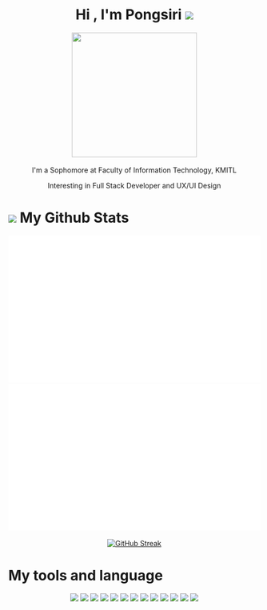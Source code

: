 <h1 align="center">Hi , I'm Pongsiri <img src="https://media.giphy.com/media/hvRJCLFzcasrR4ia7z/giphy.gif" width="35"></h1>

<div align="center">  
  
<img src="https://c.tenor.com/gocd3PIxfPcAAAAd/anya-forger-spy-x-family.gif" width="250" height="250"/>
<p>I'm a Sophomore at Faculty of Information Technology, KMITL</p>
<p></p>Interesting in Full Stack Developer and UX/UI Design
  
</div>

<div>
<h1><img width="3%" src="https://emoji.discord.st/emojis/e068c349-96c2-4688-8d4b-69d08adfb375.gif" /> My Github Stats</h1>
  
<div align="center">   

![](https://raw.githubusercontent.com/ipxz-p/github-stats-transparent/output/generated/overview.svg)
![](https://raw.githubusercontent.com/ipxz-p/github-stats-transparent/output/generated/languages.svg)
 
[![GitHub Streak](http://github-readme-streak-stats.herokuapp.com?user=ipxz-p&theme=highcontrast&background=000000&ring=FFFC1F)](https://git.io/streak-stats)

  
</div>
</div>

<div>
<h1>My tools and language</h1>
 <div align="center">
  <img width="5%" src="https://cdn-icons-png.flaticon.com/512/5968/5968267.png" />
  <img width="5%" src="https://cdn-icons-png.flaticon.com/512/5968/5968242.png" />
  <img width="5%" src="https://cdn-icons-png.flaticon.com/512/5968/5968292.png" />
  <img width="5%" src="https://cdn-icons-png.flaticon.com/512/1126/1126012.png" />
  <img width="5%" src="https://cdn.iconscout.com/icon/free/png-256/vue-282497.png" />
  <img width="5%" src="https://poompongphun.github.io/images/icon/vuetify.png" />
  <img width="5%" src="http://www.thaiall.com/java/bootstrap-stack.png" />
  <img width="5%" src="https://avatars.githubusercontent.com/u/67109815?v=4&s=400" />
  <img width="5%" src="https://www.linaro.org/generated/assets/images/content/windows_on_arm/nodeJS-351-7195f2.png" />
  <img width="3.5%" src="https://seeklogo.com/images/F/firebase-logo-402F407EE0-seeklogo.com.png" />
  <img width="5%" src="https://upload.wikimedia.org/wikipedia/commons/thumb/c/c3/Python-logo-notext.svg/2048px-Python-logo-notext.svg.png" />
  <img width="5%" src="https://cms-assets.tutsplus.com/uploads/users/780/posts/39427/image-upload/68747470733a2f2f6769746875622e7375726d6f6e2e6d652f696d616765732f636f6d6d6f6e2f7377697065722d6c6f676f2e737667.svg" />
  <img width="5%" src="https://miro.medium.com/max/1400/1*Y1hq9sHXG26Fyhys81z8rg.png" />
 </div>
</div>

